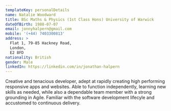 ```yaml
---
templateKey: personalDetails
name: Natalie Woodward
title: BSc Maths & Physics (1st Class Hons) University of Warwick
dateOfBirth: 1988-07-07
email: jonnyhalpern@gmail.com
mobile: '(+44) 7403300813'
address: >
  Flat 1, 79-85 Hackney Road,
  London,
  E2 8FD
nationality: British
gender: Male
linkedIn: https://linkedin.com/in/jonathan-halpern
---
```


Creative and tenacious developer, adept at rapidly creating high performing responsive apps and websites. Able to function independently, learning new skills as needed, while also a dependable team member
with a strong grounding in Agile. Familiar with the software development lifecyle and accustomed to continuous delivery.
